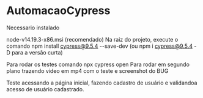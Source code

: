 # AutomacaoCypress

Necessario instalado

node-v14.19.3-x86.msi (recomendado)
Na raiz do projeto, execute o comando npm install cypress@9.5.4 --save-dev (ou npm i cypress@9.5.4 -D para a versão curta)

Para rodar os testes comando npx cypress open Para rodar em segundo plano trazendo video em mp4 com o teste e screenshot do BUG

Teste acessando a página inicial, fazendo cadastro de usuário e validandoa acesso de usuário cadastrado.

